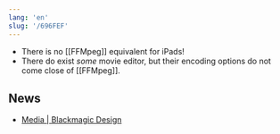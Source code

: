 ```yaml
---
lang: 'en'
slug: '/696FEF'
---
```


- There is no [[FFMpeg]] equivalent for iPads!
- There do exist _some_ movie editor, but their encoding options do not come close of [[FFMpeg]].

## News

- [Media | Blackmagic Design](https://www.blackmagicdesign.com/media/release/20221020-02)
